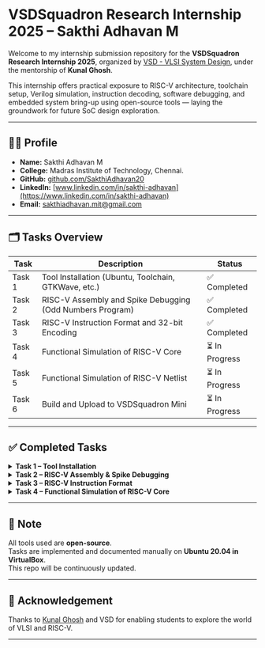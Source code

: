 # VSDSquadron Research Internship 2025 – Sakthi Adhavan M

Welcome to my internship submission repository for the **VSDSquadron Research Internship 2025**, organized by [VSD - VLSI System Design](https://www.vlsisystemdesign.com/), under the mentorship of **Kunal Ghosh**.

This internship offers practical exposure to RISC-V architecture, toolchain setup, Verilog simulation, instruction decoding, software debugging, and embedded system bring-up using open-source tools — laying the groundwork for future SoC design exploration.

---

## 🧑‍💻 Profile

- **Name:** Sakthi Adhavan M
- **College:** Madras Institute of Technology, Chennai.  
- **GitHub:** [github.com/SakthiAdhavan20](https://github.com/SakthiAdhavan20)  
- **LinkedIn:** [www.linkedin.com/in/sakthi-adhavan](https://www.linkedin.com/in/sakthi-adhavan)  
- **Email:** sakthiadhavan.mit@gmail.com 

---

## 🗂️ Tasks Overview

| Task | Description | Status |
|------|-------------|--------|
|Task 1| Tool Installation (Ubuntu, Toolchain, GTKWave, etc.) | ✅ Completed |
|Task 2| RISC-V Assembly and Spike Debugging (Odd Numbers Program) | ✅ Completed |
|Task 3| RISC-V Instruction Format and 32-bit Encoding | ✅ Completed |
|Task 4| Functional Simulation of RISC-V Core | ⏳ In Progress |
|Task 5| Functional Simulation of RISC-V Netlist | ⏳ In Progress |
|Task 6| Build and Upload to VSDSquadron Mini | ⏳ In Progress |

---

## ✅ Completed Tasks

<details>
<summary><strong>Task 1 – Tool Installation </strong></summary>

<br>

➡️ [Task 1 – Tool Installation](Task%201/README.md) 

➡️ [Task 1.2 – RISC-V Assembly Analysis](Task%201/Task1.2/README.md)

</details>


<details>
<summary><strong>Task 2 – RISC-V Assembly & Spike Debugging </strong></summary>

<br>

➡️ [Task 2 – RISC-V Assembly and Spike Debugging](Task%202/README.md)

</details>


<details>
<summary><strong>Task 3 – RISC-V Instruction Format </strong></summary>

<br>

➡️ [Task 3 – RISC-V Instruction Format and 32-bit Encoding](Task%203/README.md)

</details>

<details>
<summary><strong>Task 4 – Functional Simulation of RISC-V Core </strong></summary>

<br>

➡️ [Task 4 – Functional Simulation of RISC-V Core](Task%204/README.md)

</details>

---


## 📌 Note

All tools used are **open-source**.  
Tasks are implemented and documented manually on **Ubuntu 20.04 in VirtualBox**.  
This repo will be continuously updated.

---

## 📣 Acknowledgement

Thanks to [Kunal Ghosh](https://www.linkedin.com/in/kunal-ghosh-vlsisystemdesign-com-28084836/) and VSD for enabling students to explore the world of VLSI and RISC-V.

---
